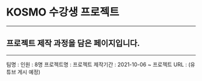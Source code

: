 # KOSMO 수강생 프로젝트
---
## 프로젝트 제작 과정을 담은 페이지입니다.
---
팀명 : 
인원 : 8명
프로젝트명 : 
프로젝트 제작기간 : 2021-10-06 ~ 
프로젝트 URL : (유튜브 게시 예정)
